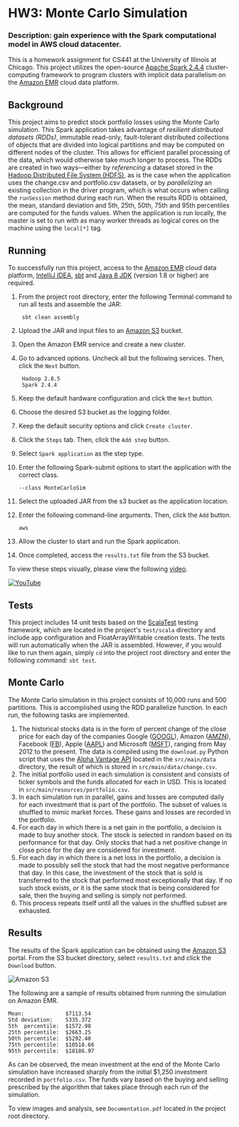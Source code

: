 # HW3: Monte Carlo Simulation
### Description: gain experience with the Spark computational model in AWS cloud datacenter.
This is a homework assignment for CS441 at the University of Illinois at Chicago.
This project utilizes the open-source [Apache Spark 2.4.4](https://spark.apache.org) cluster-computing framework to program clusters with implicit data parallelism on the [Amazon EMR](https://aws.amazon.com/emr) cloud data platform.


## Background
This project aims to predict stock portfolio losses using the Monte Carlo simulation. This Spark application takes advantage of *resilient distributed datasets (RDDs)*, immutable read-only, fault-tolerant distributed collections of objects that are divided into logical partitions and may be computed on different nodes of the cluster. This allows for efficient parallel processing of the data, which would otherwise take much longer to process. The RDDs are created in two ways—either by *referencing* a dataset stored in the [Hadoop Distributed File System (HDFS)](https://hadoop.apache.org/docs/current/hadoop-project-dist/hadoop-hdfs/HdfsDesign.html), as is the case when the application uses the change.csv and portfolio.csv datasets, or by *parallelizing* an existing collection in the driver program, which is what occurs when calling the `runSession` method during each run. When the results RDD is obtained, the mean, standard deviation and 5th, 25th, 50th, 75th and 95th percentiles are computed for the funds values. When the application is run locally, the master is set to run with as many worker threads as logical cores on the machine using the `local[*]` tag.

## Running
To successfully run this project, access to the [Amazon EMR](https://aws.amazon.com/emr) cloud data platform, [IntelliJ IDEA](https://www.jetbrains.com/idea), [sbt](https://docs.scala-lang.org/getting-started/sbt-track/getting-started-with-scala-and-sbt-on-the-command-line.html) and [Java 8 JDK](https://www.oracle.com/technetwork/java/javase/downloads/index.html) (version 1.8 or higher) are required.

1. From the project root directory, enter the following Terminal command to run all tests and assemble the JAR:

        sbt clean assembly

2. Upload the JAR and input files to an [Amazon S3](https://docs.aws.amazon.com/s3) bucket.

3. Open the Amazon EMR service and create a new cluster.

4. Go to advanced options. Uncheck all but the following services. Then, click the `Next` button.

        Hadoop 2.8.5
        Spark 2.4.4

5. Keep the default hardware configuration and click the `Next` button.

6. Choose the desired S3 bucket as the logging folder.

7. Keep the default security options and click `Create cluster`.

8. Click the `Steps` tab. Then, click the `Add step` button.

9. Select `Spark application` as the step type.

10. Enter the following Spark-submit options to start the application with the correct class.

        --class MonteCarloSim

11. Select the uploaded JAR from the s3 bucket as the application location.

12. Enter the following command-line arguments. Then, click the `Add` button.

        aws

13. Allow the cluster to start and run the Spark application.

14. Once completed, access the `results.txt` file from the S3 bucket.

To view these steps visually, please view the following [video](https://youtu.be/839ZA6zJOWM).

[![YouTube](https://bitbucket.org/spate54/shyam_patel_hw3/raw/cb3024f8a22405f6aa00fd3a46546659d8fcd9e8/images/video.png)](https://youtu.be/839ZA6zJOWM)


## Tests
This project includes 14 unit tests based on the [ScalaTest](http://www.scalatest.org) testing framework, which are located in the project's `test/scala` directory and include app configuration and FloatArrayWritable creation tests.
The tests will run automatically when the JAR is assembled. However, if you would like to run them again, simply `cd` into the project root directory and enter the following command: `sbt test`.


## Monte Carlo
The Monte Carlo simulation in this project consists of 10,000 runs and 500 partitions. This is accomplished using the RDD parallelize function. In each run, the following tasks are implemented.

1. The historical stocks data is in the form of percent change of the close price for each day of the companies Google ([GOOGL](https://www.google.com/search?q=GOOGL)), Amazon ([AMZN](https://www.google.com/search?q=AMZN)), Facebook ([FB](https://www.google.com/search?q=FB)), Apple ([AAPL](https://www.google.com/search?q=AAPL)) and Microsoft ([MSFT](https://www.google.com/search?q=MSFT)), ranging from May 2012 to the present. The data is compiled using the `download.py` Python script that uses the [Alpha Vantage API](https://www.alphavantage.co) located in the `src/main/data` directory, the result of which is stored in `src/main/data/change.csv`.
2. The initial portfolio used in each simulation is consistent and consists of ticker symbols and the funds allocated for each in USD. This is located in `src/main/resources/portfolio.csv`.
3. In each simulation run in parallel, gains and losses are computed daily for each investment that is part of the portfolio. The subset of values is shuffled to mimic market forces. These gains and losses are recorded in the portfolio.
4. For each day in which there is a net gain in the portfolio, a decision is made to buy another stock. The stock is selected in random based on its performance for that day. Only stocks that had a net positive change in close price for the day are considered for investment.
5. For each day in which there is a net loss in the portfolio, a decision is made to possibly sell the stock that had the most negative performance that day. In this case, the investment of the stock that is sold is transferred to the stock that performed most exceptionally that day. If no such stock exists, or it is the same stock that is being considered for sale, then the buying and selling is simply not performed.
6. This process repeats itself until all the values in the shuffled subset are exhausted.


## Results
The results of the Spark application can be obtained using the [Amazon S3](https://docs.aws.amazon.com/s3) portal. From the S3 bucket directory, select `results.txt` and click the `Download` button.

![Amazon S3](https://bitbucket.org/spate54/shyam_patel_hw3/raw/d254c0acb71fba2cc231d35229404ccdb9da0c87/images/s3results.png)


The following are a sample of results obtained from running the simulation on Amazon EMR.
```
Mean:             $7113.54
Std deviation:    5335.372
5th  percentile:  $1572.98
25th percentile:  $2663.25
50th percentile:  $5292.40
75th percentile:  $10518.66
95th percentile:  $18186.97
```

As can be observed, the mean investment at the end of the Monte Carlo simulation have increased sharply from the initial $1,250 investment recorded in `portfolio.csv`. The funds vary based on the buying and selling prescribed by the algorithm that takes place through each run of the simulation.

To view images and analysis, see `Documentation.pdf` located in the project root directory.
